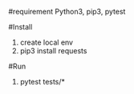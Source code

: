 #requirement
Python3, pip3, pytest

#Install
1. create local env
2. pip3 install requests

#Run
1. pytest tests/*

